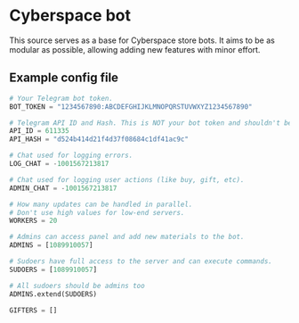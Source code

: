 # Cyberspace bot

This source serves as a base for Cyberspace store bots.
It aims to be as modular as possible, allowing adding new features with minor effort.

## Example config file

```python
# Your Telegram bot token.
BOT_TOKEN = "1234567890:ABCDEFGHIJKLMNOPQRSTUVWXYZ1234567890"

# Telegram API ID and Hash. This is NOT your bot token and shouldn't be changed.
API_ID = 611335
API_HASH = "d524b414d21f4d37f08684c1df41ac9c"

# Chat used for logging errors.
LOG_CHAT = -1001567213817

# Chat used for logging user actions (like buy, gift, etc).
ADMIN_CHAT = -1001567213817

# How many updates can be handled in parallel.
# Don't use high values for low-end servers.
WORKERS = 20

# Admins can access panel and add new materials to the bot.
ADMINS = [1089910057]

# Sudoers have full access to the server and can execute commands.
SUDOERS = [1089910057]

# All sudoers should be admins too
ADMINS.extend(SUDOERS)

GIFTERS = []
```
